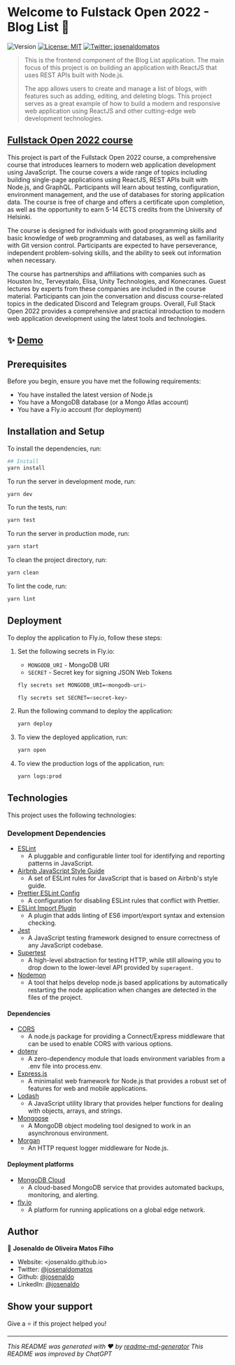 # Welcome to Fulstack Open 2022 - Blog List 👋

![Version](https://img.shields.io/badge/version-1.0.0-blue.svg?cacheSeconds=2592000)
[![License: MIT](https://img.shields.io/badge/License-MIT-yellow.svg)](/LICENSE)
[![Twitter: josenaldomatos](https://img.shields.io/twitter/follow/josenaldomatos.svg?style=social)](https://twitter.com/josenaldomatos)

> This is the frontend component of the Blog List application. The main focus of
> this project is on building an application with ReactJS that uses REST APIs
> built with Node.js.
>
> The app allows users to create and manage a list of blogs, with features such as
> adding, editing, and deleting blogs. This project serves as a great example of
> how to build a modern and responsive web application using ReactJS and other
> cutting-edge web development technologies.

## [Fullstack Open 2022 course](https://fullstackopen.com/en/)

This project is part of the Fullstack Open 2022 course, a comprehensive course
that introduces learners to modern web application development using
JavaScript. The course covers a wide range of topics including building
single-page applications using ReactJS, REST APIs built with Node.js, and
GraphQL. Participants will learn about testing, configuration, environment
management, and the use of databases for storing application data. The course
is free of charge and offers a certificate upon completion, as well as the
opportunity to earn 5-14 ECTS credits from the University of Helsinki.

The course is designed for individuals with good programming skills and basic
knowledge of web programming and databases, as well as familiarity with Git
version control. Participants are expected to have perseverance, independent
problem-solving skills, and the ability to seek out information when necessary.

The course has partnerships and affiliations with companies such as Houston
Inc, Terveystalo, Elisa, Unity Technologies, and Konecranes. Guest lectures by
experts from these companies are included in the course material. Participants
can join the conversation and discuss course-related topics in the dedicated
Discord and Telegram groups. Overall, Full Stack Open 2022 provides a
comprehensive and practical introduction to modern web application development
using the latest tools and technologies.

## ✨ [Demo](https://fso2022-bloglist-backend.fly.dev)

## Prerequisites

Before you begin, ensure you have met the following requirements:

- You have installed the latest version of Node.js
- You have a MongoDB database (or a Mongo Atlas account)
- You have a Fly.io account (for deployment)

## Installation and Setup

To install the dependencies, run:

```sh
## Install
yarn install
```

To run the server in development mode, run:

```sh
yarn dev
```

To run the tests, run:

```sh
yarn test
```

To run the server in production mode, run:

```sh
yarn start
```

To clean the project directory, run:

```sh
yarn clean
```

To lint the code, run:

```sh
yarn lint
```

## Deployment

To deploy the application to Fly.io, follow these steps:

1. Set the following secrets in Fly.io:

   - `MONGODB_URI` - MongoDB URI
   - `SECRET` - Secret key for signing JSON Web Tokens

   ```sh
   fly secrets set MONGODB_URI=<mongodb-uri>

   fly secrets set SECRET=<secret-key>
   ```

2. Run the following command to deploy the application:

   ```sh
   yarn deploy
   ```

3. To view the deployed application, run:

   ```sh
   yarn open
   ```

4. To view the production logs of the application, run:

   ```sh
   yarn logs:prod
   ```

## Technologies

This project uses the following technologies:

### Development Dependencies

- [ESLint](https://eslint.org/)
  - A pluggable and configurable linter tool for identifying and reporting
    patterns in JavaScript.
- [Airbnb JavaScript Style Guide](https://github.com/airbnb/javascript/tree/master/packages/eslint-config-airbnb-base)
  - A set of ESLint rules for JavaScript that is based on Airbnb's style guide.
- [Prettier ESLint Config](https://github.com/prettier/eslint-config-prettier)
  - A configuration for disabling ESLint rules that conflict with Prettier.
- [ESLint Import Plugin](https://github.com/import-js/eslint-plugin-import)
  - A plugin that adds linting of ES6 import/export syntax and extension
    checking.
- [Jest](https://jestjs.io/)
  - A JavaScript testing framework designed to ensure correctness of any
    JavaScript codebase.
- [Supertest](https://github.com/ladjs/supertest)
  - A high-level abstraction for testing HTTP, while still allowing you to
    drop down to the lower-level API provided by `superagent`.
- [Nodemon](https://nodemon.io/)
  - A tool that helps develop node.js based applications by automatically
    restarting the node application when changes are detected in the files of
    the project.

#### Dependencies

- [CORS](https://github.com/expressjs/cors)
  - A node.js package for providing a Connect/Express middleware that can
    be used to enable CORS with various options.
- [dotenv](https://github.com/motdotla/dotenv)
  - A zero-dependency module that loads environment variables from a .env
    file into process.env.
- [Express.js](https://expressjs.com/)
  - A minimalist web framework for Node.js that provides a robust set of
    features for web and mobile applications.
- [Lodash](https://lodash.com/)
  - A JavaScript utility library that provides helper functions for dealing
    with objects, arrays, and strings.
- [Mongoose](https://mongoosejs.com/)
  - A MongoDB object modeling tool designed to work in an asynchronous
    environment.
- [Morgan](https://github.com/expressjs/morgan)
  - An HTTP request logger middleware for Node.js.

#### Deployment platforms

- [MongoDB Cloud](https://cloud.mongodb.com/)
  - A cloud-based MongoDB service that provides automated backups, monitoring,
    and alerting.
- [fly.io](https://fly.io/)
  - A platform for running applications on a global edge network.

## Author

👤 **Josenaldo de Oliveira Matos Filho**

- Website: <josenaldo.github.io>
- Twitter: [@josenaldomatos](https://twitter.com/josenaldomatos)
- Github: [@josenaldo](https://github.com/josenaldo)
- LinkedIn: [@josenaldo](https://linkedin.com/in/josenaldo)

## Show your support

Give a ⭐️ if this project helped you!

---

_This README was generated with ❤️ by [readme-md-generator](https://github.com/kefranabg/readme-md-generator)_
_This README was improved by ChatGPT_
